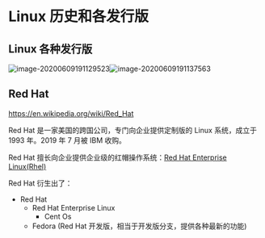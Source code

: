 # Linux 历史和各发行版

## Linux 各种发行版

![image-20200609191129523](assets/image-20200609191129523.png)![image-20200609191137563](assets/image-20200609191137563.png)



## Red Hat

https://en.wikipedia.org/wiki/Red_Hat

Red Hat 是一家美国的跨国公司，专门向企业提供定制版的 Linux 系统，成立于 1993 年。2019 年 7 月被 IBM 收购。

Red Hat 擅长向企业提供企业级的红帽操作系统：[Red Hat Enterprise Linux(Rhel)](https://en.wikipedia.org/wiki/Red_Hat_Enterprise_Linux)

Red Hat 衍生出了：

* Red Hat
  * Red Hat Enterprise Linux
    * Cent Os
  * Fedora (Red Hat 开发版，相当于开发版分支，提供各种最新的功能)